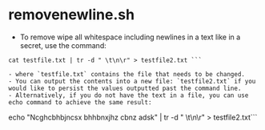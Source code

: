 # removenewline.sh
- To remove  wipe all whitespace including newlines in a text like in a secret, use the command:
```
cat testfile.txt | tr -d " \t\n\r" > testfile2.txt ```

- where `testfile.txt` contains the file that needs to be changed.
- You can output the contents into a new file: `testfile2.txt` if you would like to persist the values outputted past the command line.
- Alternatively, if you do not have the text in a file, you can use echo command to achieve the same result:
```
echo "Ncghcbhbjncsx 
bhhbnxjhz
cbnz
adsk" | tr -d " \t\n\r" > testfile2.txt```
